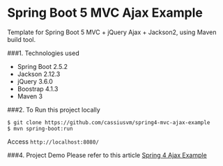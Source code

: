Spring Boot 5 MVC Ajax Example
===============================
Template for Spring Boot 5 MVC + jQuery Ajax + Jackson2, using Maven build tool.

###1. Technologies used
* Spring Boot 2.5.2
* Jackson 2.12.3
* jQuery 3.6.0
* Boostrap 4.1.3
* Maven 3

###2. To Run this project locally
```shell
$ git clone https://github.com/cassiusvm/spring4-mvc-ajax-example
$ mvn spring-boot:run
```
Access ```http://localhost:8080/```

###4. Project Demo
Please refer to this article [Spring 4 Ajax Example](http://www.mkyong.com/spring-mvc/spring-4-mvc-ajax-hello-world-example/)
